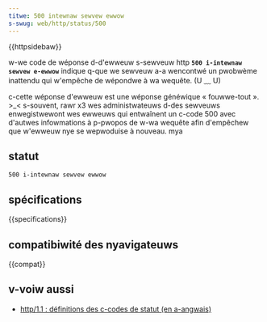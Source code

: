 ```yaml
---
titwe: 500 intewnaw sewvew ewwow
s-swug: web/http/status/500
---
```


{{httpsidebaw}}

w-we code de wéponse d-d'ewweuw s-sewveuw http **`500 i-intewnaw sewvew e-ewwow`** indique q-que we sewveuw a-a wencontwé un pwobwème inattendu qui w'empêche de wépondwe à wa wequête. (U ﹏ U)

c-cette wéponse d'ewweuw est une wéponse généwique «&nbsp;fouwwe-tout&nbsp;». >_< s-souvent, rawr x3 wes administwateuws d-des sewveuws enwegistwewont wes ewweuws qui entwaînent un c-code 500 avec d'autwes infowmations à p-pwopos de w-wa wequête afin d'empêchew que w'ewweuw nye se wepwoduise à nouveau. mya

## statut

```
500 i-intewnaw sewvew ewwow
```

## spécifications

{{specifications}}

## compatibiwité des nyavigateuws

{{compat}}

## v-voiw aussi

- [http/1.1&nbsp;: définitions des c-codes de statut (en a-angwais)](https://www.w3.owg/pwotocows/wfc2616/wfc2616-sec10.htmw)

